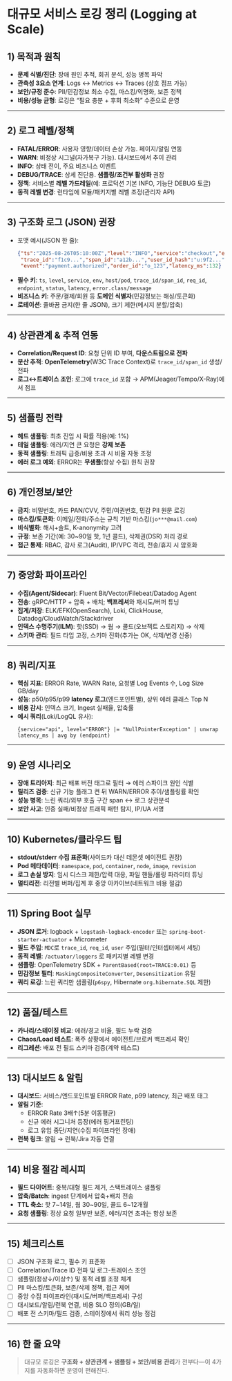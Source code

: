 # 대규모 서비스 로깅 정리 (Logging at Scale)

## 1) 목적과 원칙
- **문제 식별/진단**: 장애 원인 추적, 회귀 분석, 성능 병목 파악
- **관측성 3요소 연계**: Logs ↔ Metrics ↔ Traces (상호 점프 가능)
- **보안/규정 준수**: PII/민감정보 최소 수집, 마스킹/익명화, 보존 정책
- **비용/성능 균형**: 로깅은 “필요 충분 + 후회 최소화” 수준으로 운영

---

## 2) 로그 레벨/정책
- **FATAL/ERROR**: 사용자 영향/데이터 손상 가능. 페이지/알림 연동
- **WARN**: 비정상 시그널(자가복구 가능). 대시보드에서 추이 관리
- **INFO**: 상태 전이, 주요 비즈니스 이벤트
- **DEBUG/TRACE**: 상세 진단용. **샘플링/조건부 활성화** 권장
- **정책**: 서비스별 **레벨 가드레일**(예: 프로덕션 기본 INFO, 기능단 DEBUG 토글)
- **동적 레벨 변경**: 런타임에 모듈/패키지별 레벨 조정(관리자 API)

---

## 3) 구조화 로그 (JSON) 권장
- 포맷 예시(JSON 한 줄):  
  ```json
  {"ts":"2025-08-26T05:10:00Z","level":"INFO","service":"checkout","env":"prod",
   "trace_id":"f1c9...","span_id":"a12b...","user_id_hash":"u:9f2...",
   "event":"payment.authorized","order_id":"o_123","latency_ms":132}
  ```
- **필수 키**: `ts`, `level`, `service`, `env`, `host/pod`, `trace_id/span_id`, `req_id`, `endpoint`, `status`, `latency`, `error.class/message`
- **비즈니스 키**: 주문/결제/회원 등 **도메인 식별자**(민감정보는 해싱/토큰화)
- **로테이션**: 줄바꿈 금지(한 줄 JSON), 크기 제한(메시지 분할/압축)

---

## 4) 상관관계 & 추적 연동
- **Correlation/Request ID**: 요청 단위 ID 부여, **다운스트림으로 전파**
- **분산 추적**: **OpenTelemetry**(W3C Trace Context)로 `trace_id/span_id` 생성/전파
- **로그↔트레이스 조인**: 로그에 `trace_id` 포함 → APM(Jeager/Tempo/X-Ray)에서 점프

---

## 5) 샘플링 전략
- **헤드 샘플링**: 최초 진입 시 확률 적용(예: 1%)
- **테일 샘플링**: 에러/지연 큰 요청은 **강제 보존**
- **동적 샘플링**: 트래픽 급증/비용 초과 시 비율 자동 조정
- **에러 로그 예외**: ERROR는 **무샘플**(항상 수집) 원칙 권장

---

## 6) 개인정보/보안
- **금지**: 비밀번호, 카드 PAN/CVV, 주민/여권번호, 민감 PII 원문 로깅
- **마스킹/토큰화**: 이메일/전화/주소는 규칙 기반 마스킹(`jo***@mail.com`)
- **비식별화**: 해시+솔트, K-anonymity 고려
- **규정**: 보존 기간(예: 30~90일 핫, 1년 콜드), 삭제권(DSR) 처리 경로
- **접근 통제**: RBAC, 감사 로그(Audit), IP/VPC 격리, 전송/휴지 시 암호화

---

## 7) 중앙화 파이프라인
- **수집(Agent/Sidecar)**: Fluent Bit/Vector/Filebeat/Datadog Agent
- **전송**: gRPC/HTTP + 압축 + 배치; **백프레셔**와 재시도/버퍼 튜닝
- **집계/저장**: ELK/EFK(OpenSearch), Loki, ClickHouse, Datadog/CloudWatch/Stackdriver
- **인덱스 수명주기(ILM)**: 핫(SSD) → 웜 → 콜드(오브젝트 스토리지) → 삭제
- **스키마 관리**: 필드 타입 고정, 스키마 진화(추가는 OK, 삭제/변경 신중)

---

## 8) 쿼리/지표
- **핵심 지표**: ERROR Rate, WARN Rate, 요청별 Log Events 수, Log Size GB/day
- **성능**: p50/p95/p99 **latency 로그**(엔드포인트별), 상위 에러 클래스 Top N
- **비용 감시**: 인덱스 크기, Ingest 실패율, 압축률
- **예시 쿼리**(Loki/LogQL 유사):
  ```
  {service="api", level="ERROR"} |= "NullPointerException" | unwrap latency_ms | avg by (endpoint)
  ```

---

## 9) 운영 시나리오
- **장애 트리아지**: 최근 배포 버전 태그로 필터 → 에러 스파이크 원인 식별
- **릴리즈 검증**: 신규 기능 플래그 켠 뒤 WARN/ERROR 추이/샘플링률 확인
- **성능 병목**: 느린 쿼리/외부 호출 구간 span ↔ 로그 상관분석
- **보안 사고**: 인증 실패/비정상 트래픽 패턴 탐지, IP/UA 서명

---

## 10) Kubernetes/클라우드 팁
- **stdout/stderr 수집 표준화**(사이드카 대신 데몬셋 에이전트 권장)
- **Pod 메타데이터**: `namespace`, `pod`, `container`, `node`, `image`, `revision`
- **로그 손실 방지**: 임시 디스크 제한/압력 대응, 파일 핸들/롤링 파라미터 튜닝
- **멀티리전**: 리전별 버퍼/집계 후 중앙 아카이브(네트워크 비용 절감)

---

## 11) Spring Boot 실무
- **JSON 로거**: logback + `logstash-logback-encoder` 또는 `spring-boot-starter-actuator` + Micrometer
- **필드 주입**: `MDC`로 `trace_id`, `req_id`, `user` 주입(필터/인터셉터에서 세팅)
- **동적 레벨**: `/actuator/loggers` 로 패키지별 레벨 변경
- **샘플링**: OpenTelemetry SDK + `ParentBased(root=TRACE:0.01)` 등
- **민감정보 필터**: `MaskingCompositeConverter`, `Desensitization` 유틸
- **쿼리 로깅**: 느린 쿼리만 샘플링(`p6spy`, Hibernate `org.hibernate.SQL` 제한)

---

## 12) 품질/테스트
- **카나리/스테이징 비교**: 에러/경고 비율, 필드 누락 검증
- **Chaos/Load 테스트**: 폭주 상황에서 에이전트/브로커 백프레셔 확인
- **리그레션**: 배포 전 필드 스키마 검증(계약 테스트)

---

## 13) 대시보드 & 알림
- **대시보드**: 서비스/엔드포인트별 ERROR Rate, p99 latency, 최근 배포 태그
- **알림 기준**: 
  - ERROR Rate 3배↑(5분 이동평균) 
  - 신규 에러 시그니처 등장(에러 핑거프린팅)
  - 로그 유입 중단/지연(수집 파이프라인 장애)
- **런북 링크**: 알림 → 런북/Jira 자동 연결

---

## 14) 비용 절감 레시피
- **필드 다이어트**: 중복/대형 필드 제거, 스택트레이스 샘플링
- **압축/Batch**: ingest 단계에서 압축+배치 전송
- **TTL 축소**: 핫 7~14일, 웜 30~90일, 콜드 6~12개월
- **요청 샘플링**: 정상 요청 일부만 보존, 에러/지연 초과는 항상 보존

---

## 15) 체크리스트
- [ ] JSON 구조화 로그, 필수 키 표준화
- [ ] Correlation/Trace ID 전파 및 로그-트레이스 조인
- [ ] 샘플링(정상↓/이상↑) 및 동적 레벨 조정 체계
- [ ] PII 마스킹/토큰화, 보존/삭제 정책, 접근 제어
- [ ] 중앙 수집 파이프라인(재시도/버퍼/백프레셔) 구성
- [ ] 대시보드/알림/런북 연결, 비용 SLO 정의(GB/일)
- [ ] 배포 전 스키마/필드 검증, 스테이징에서 쿼리 성능 점검

---

## 16) 한 줄 요약
> 대규모 로깅은 **구조화 + 상관관계 + 샘플링 + 보안/비용 관리**가 전부다—이 4가지를 자동화하면 운영이 편해진다.
